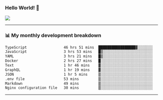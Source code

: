 ### Hello World! 👋

<a>
  <img align="center" src="https://github-readme-stats.vercel.app/api?username=megatunger&count_private=true&include_all_commits=true&bg_color=30,56CCF2,2F80ED&title_color=fff&text_color=fff" />
</a>

------
### 📊 My monthly development breakdown

<!--START_SECTION:waka-->

```txt
TypeScript                 46 hrs 51 mins  █████████████████▓░░░░░░░   70.89 %
JavaScript                 3 hrs 53 mins   █▒░░░░░░░░░░░░░░░░░░░░░░░   05.88 %
YAML                       3 hrs 21 mins   █▒░░░░░░░░░░░░░░░░░░░░░░░   05.09 %
Docker                     2 hrs 27 mins   █░░░░░░░░░░░░░░░░░░░░░░░░   03.73 %
Text                       1 hr 46 mins    ▓░░░░░░░░░░░░░░░░░░░░░░░░   02.69 %
GraphQL                    1 hr 19 mins    ▓░░░░░░░░░░░░░░░░░░░░░░░░   02.00 %
JSON                       1 hr 5 mins     ▒░░░░░░░░░░░░░░░░░░░░░░░░   01.64 %
.env file                  53 mins         ▒░░░░░░░░░░░░░░░░░░░░░░░░   01.35 %
Markdown                   49 mins         ▒░░░░░░░░░░░░░░░░░░░░░░░░   01.26 %
Nginx configuration file   30 mins         ▒░░░░░░░░░░░░░░░░░░░░░░░░   00.77 %
```

<!--END_SECTION:waka-->

------
